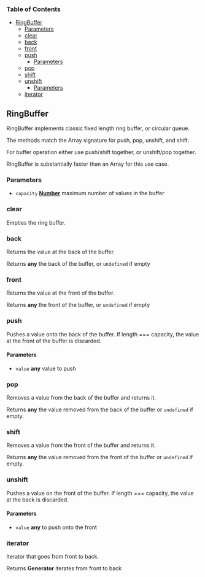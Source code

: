<!-- Generated by documentation.js. Update this documentation by updating the source code. -->

### Table of Contents

-   [RingBuffer][1]
    -   [Parameters][2]
    -   [clear][3]
    -   [back][4]
    -   [front][5]
    -   [push][6]
        -   [Parameters][7]
    -   [pop][8]
    -   [shift][9]
    -   [unshift][10]
        -   [Parameters][11]
    -   [iterator][12]

## RingBuffer

RingBuffer implements classic fixed length ring buffer, or circular queue.

The methods match the Array signature for push, pop, unshift, and shift.

For buffer operation either use push/shift together, or unshift/pop together.

RingBuffer is substantially faster than an Array for this use case.

### Parameters

-   `capacity` **[Number][13]** maximum number of values in the buffer

### clear

Empties the ring buffer.

### back

Returns the value at the back of the buffer.

Returns **any** the back of the buffer, or `undefined` if empty

### front

Returns the value at the front of the buffer.

Returns **any** the front of the buffer, or `undefined` if empty

### push

Pushes a value onto the back of the buffer. If length === capacity,
the value at the front of the buffer is discarded.

#### Parameters

-   `value` **any** value to push

### pop

Removes a value from the back of the buffer and returns it.

Returns **any** the value removed from the back of the buffer
or `undefined` if empty.

### shift

Removes a value from the front of the buffer and returns it.

Returns **any** the value removed from the front of the buffer
or `undefined` if empty.

### unshift

Pushes a value on the front of the buffer. If length === capacity,
the value at the back is discarded.

#### Parameters

-   `value` **any** to push onto the front

### iterator

Iterator that goes from front to back.

Returns **Generator** iterates from front to back

[1]: #ringbuffer

[2]: #parameters

[3]: #clear

[4]: #back

[5]: #front

[6]: #push

[7]: #parameters-1

[8]: #pop

[9]: #shift

[10]: #unshift

[11]: #parameters-2

[12]: #iterator

[13]: https://developer.mozilla.org/docs/Web/JavaScript/Reference/Global_Objects/Number
